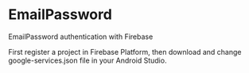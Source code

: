 # EmailPassword
EmailPassword authentication with Firebase

First register a project in Firebase Platform, then download and change google-services.json file in your Android Studio. 

